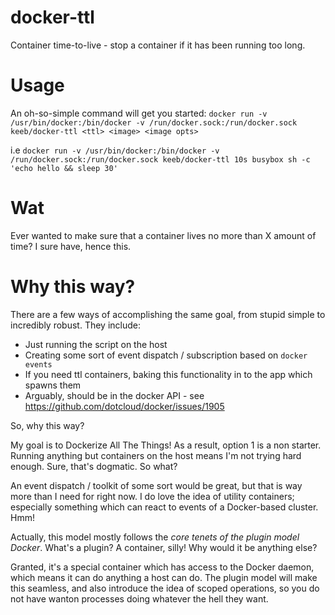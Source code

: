 # docker-ttl

Container time-to-live - stop a container if it has been running too long.

# Usage

An oh-so-simple command will get you started:
  `docker run -v /usr/bin/docker:/bin/docker -v /run/docker.sock:/run/docker.sock keeb/docker-ttl <ttl> <image> <image opts>`

i.e
  `docker run -v /usr/bin/docker:/bin/docker -v /run/docker.sock:/run/docker.sock keeb/docker-ttl 10s busybox sh -c 'echo hello && sleep 30'`

# Wat

Ever wanted to make sure that a container lives no more than X amount of time? I sure have, hence this.

# Why this way?

There are a few ways of accomplishing the same goal, from stupid simple to incredibly robust. They include:

* Just running the script on the host
* Creating some sort of event dispatch / subscription based on `docker events`
* If you need ttl containers, baking this functionality in to the app which spawns them
* Arguably, should be in the docker API - see https://github.com/dotcloud/docker/issues/1905

So, why this way?

My goal is to Dockerize All The Things! As a result, option 1 is a non starter. Running anything but containers on the host means I'm not trying hard enough. Sure, that's dogmatic. So what?

An event dispatch / toolkit of some sort would be great, but that is way more than I need for right now. I do love the idea of utility containers; especially something which can react to events of a Docker-based cluster. Hmm!

Actually, this model mostly follows the *core tenets of the plugin model Docker*. What's a plugin? A container, silly! Why would it be anything else? 

Granted, it's a special container which has access to the Docker daemon, which means it can do anything a host can do. The plugin model will make this seamless, and also introduce the idea of scoped operations, so you do not have wanton processes doing whatever the hell they want.


